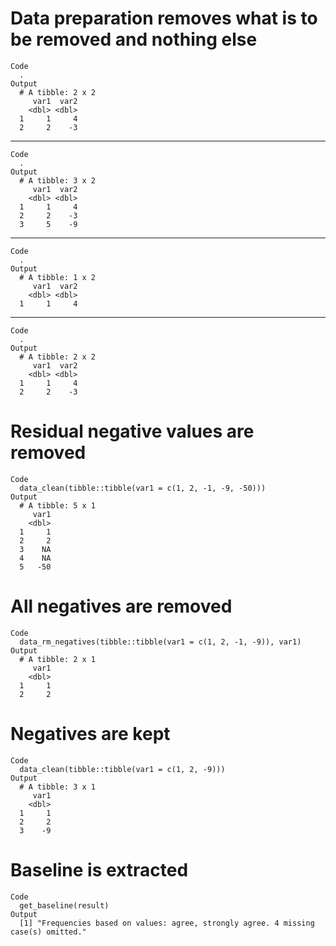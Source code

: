 # Data preparation removes what is to be removed and nothing else

    Code
      .
    Output
      # A tibble: 2 x 2
         var1  var2
        <dbl> <dbl>
      1     1     4
      2     2    -3

---

    Code
      .
    Output
      # A tibble: 3 x 2
         var1  var2
        <dbl> <dbl>
      1     1     4
      2     2    -3
      3     5    -9

---

    Code
      .
    Output
      # A tibble: 1 x 2
         var1  var2
        <dbl> <dbl>
      1     1     4

---

    Code
      .
    Output
      # A tibble: 2 x 2
         var1  var2
        <dbl> <dbl>
      1     1     4
      2     2    -3

# Residual negative values are removed

    Code
      data_clean(tibble::tibble(var1 = c(1, 2, -1, -9, -50)))
    Output
      # A tibble: 5 x 1
         var1
        <dbl>
      1     1
      2     2
      3    NA
      4    NA
      5   -50

# All negatives are removed

    Code
      data_rm_negatives(tibble::tibble(var1 = c(1, 2, -1, -9)), var1)
    Output
      # A tibble: 2 x 1
         var1
        <dbl>
      1     1
      2     2

# Negatives are kept

    Code
      data_clean(tibble::tibble(var1 = c(1, 2, -9)))
    Output
      # A tibble: 3 x 1
         var1
        <dbl>
      1     1
      2     2
      3    -9

# Baseline is extracted

    Code
      get_baseline(result)
    Output
      [1] "Frequencies based on values: agree, strongly agree. 4 missing case(s) omitted."

